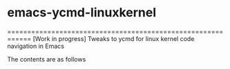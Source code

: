 # emacs-ycmd-linuxkernel
============================================================
[Work in progress] Tweaks to ycmd for linux kernel code navigation in Emacs

The contents are as follows

